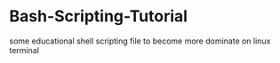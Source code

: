 # Bash-Scripting-Tutorial
some educational shell scripting file to become more dominate on linux terminal
